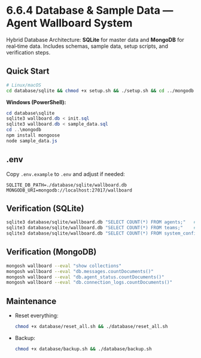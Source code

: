 # 6.6.4 Database & Sample Data — Agent Wallboard System

Hybrid Database Architecture: **SQLite** for master data and **MongoDB** for real‑time data. Includes schemas, sample data, setup scripts, and verification steps.

## Quick Start

```bash
# Linux/macOS
cd database/sqlite && chmod +x setup.sh && ./setup.sh && cd ../mongodb && chmod +x setup.sh && ./setup.sh
```

**Windows (PowerShell):**
```powershell
cd database\sqlite
sqlite3 wallboard.db < init.sql
sqlite3 wallboard.db < sample_data.sql
cd ..\mongodb
npm install mongoose
node sample_data.js
```

## .env
Copy `.env.example` to `.env` and adjust if needed:
```
SQLITE_DB_PATH=./database/sqlite/wallboard.db
MONGODB_URI=mongodb://localhost:27017/wallboard
```

## Verification (SQLite)

```bash
sqlite3 database/sqlite/wallboard.db "SELECT COUNT(*) FROM agents;"   # expect 13
sqlite3 database/sqlite/wallboard.db "SELECT COUNT(*) FROM teams;"    # expect 3
sqlite3 database/sqlite/wallboard.db "SELECT COUNT(*) FROM system_config;"  # expect 8
```

## Verification (MongoDB)

```bash
mongosh wallboard --eval "show collections"
mongosh wallboard --eval "db.messages.countDocuments()"
mongosh wallboard --eval "db.agent_status.countDocuments()"
mongosh wallboard --eval "db.connection_logs.countDocuments()"
```

## Maintenance

- Reset everything:
  ```bash
  chmod +x database/reset_all.sh && ./database/reset_all.sh
  ```
- Backup:
  ```bash
  chmod +x database/backup.sh && ./database/backup.sh
  ```
```

